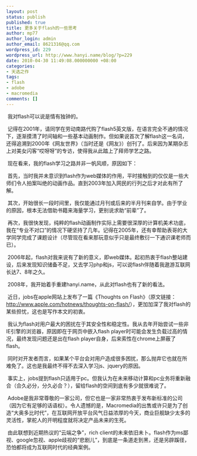 ```yaml
---
layout: post
status: publish
published: true
title: 更多关于flash的一些思考
author: mp77
author_login: admin
author_email: 8621316@qq.com
wordpress_id: 229
wordpress_url: http://www.hanyi.name/blog/?p=229
date: 2010-04-30 11:49:08.000000000 +08:00
categories:
- 天选之作
tags:
- flash
- adobe
- macromedia
comments: []
---
```

 我对flash可以说是情有独钟的。

 记得在2001年，请同学在劳动南路代购了flash5英文版，在语言完全不通的情况下，逐渐摸清了时间轴和一些基本动画制作。但如果说首次了解flash这一名词，还得追溯到2000年《网友世界》（当时还是《网友》）创刊了。后来因为某期杂志上对美女闪客“哎呀呀”的专访，使得我从此踏上了拜师学艺之路。

 现在看来，我的flash学习之路并非一帆风顺，原因如下：

 首先，当时我并未意识到flash作为web媒体的作用，平时接触到的仅仅是一些大师们令人拍案叫绝的动画作品。直到2003年加入网民的行列之后才对此有所了解。

 其次，开始很长一段时间里，我仅能通过月刊或后来的半月刊来自学。由于学业的原因，根本无法借助书籍来海量学习，更别说求助“前辈”了。

 再次，我很快发现，纯粹的flash动画制作实际上需要很深厚的计算机美术功底，我在“专业不对口”的情况下硬坚持了几年。记得在2005年，还有幸帮助表哥的大学同学完成了课题设计（尽管现在看来那玩意似乎只是最终敷衍一下通识课老师而已）。

 2006年起，flash对我来说有了新的意义，即web媒体。起初热衷于flash整站建设，后来发现知识储备不足，又去学习php和js，可以说flash伴随着我遨游互联网长达7、8年之久。

 2008年，我开始着手重建hanyi.name，从此对flash也有了新的看法。

 近日，jobs在apple网站上发布了一篇《Thoughts on Flash》（原文链接：<a href="http://www.apple.com/hotnews/thoughts-on-flash/">http://www.apple.com/hotnews/thoughts-on-flash/</a>），更加加深了我对flash的某些担忧，这也是写作本文的初衷。

 我认为flash对用户最大的困扰在于其安全性和稳定性。我从去年开始尝试一些非IE引擎的浏览器，原因即在于网页中嵌入flash player时可能会发生负载过高的情况，最终发现问题还是出在flash player自身，后来索性在chrome上屏蔽了flash。

 同时对开发者而言，如果某个平台会对用户造成很多困扰，那么抛弃它也就在所难免了。这也是我最终不得不去深入学习js、jquery的原因。

 事实上，jobs提到flash只适用于pc。但我认为在未来移动计算和pc业务将重新融合（合久必分，分久必合？），留给flash的空间到底有多少就很难说了。

 Adobe是我非常尊敬的一家公司，但它也是一家非常热衷于发布新标准的公司（因为它有足够的话语权）。令人遗憾的是，Macromedia的出售或许只是为了创造“大奥多比时代”，在互联网开放平台风气日益浓厚的今天，商业巨舰缺少太多的灵活性，掌舵人的开明程度就将决定产品未来的生死。

 由此联想到近期热议的“云端之争”，rich client的未来依旧未卜。flash作为ms鄙视、google忽视、apple歧视的“悲剧儿”，到底是一条道走到黑，还是另辟蹊径，恐怕都将成为互联网时代的经典案例。
